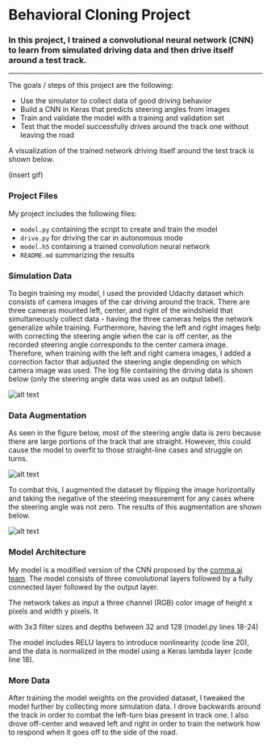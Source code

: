 # **Behavioral Cloning Project** 


### In this project, I trained a convolutional neural network (CNN) to learn from simulated driving data and then drive itself around a test track.

---

The goals / steps of this project are the following:
* Use the simulator to collect data of good driving behavior
* Build a CNN in Keras that predicts steering angles from images
* Train and validate the model with a training and validation set
* Test that the model successfully drives around the track one without leaving the road

A visualization of the trained network driving itself around the test track is shown below.

(insert gif)

[//]: # (Image References)

[image1]: ./imgs/driver_log.jpg "drive log"
[image2]: ./imgs/pre-augment.jpg "pre augmentation"
[image3]: ./imgs/post-augment.jpg "post augmentation"
[image4]: ./examples/placeholder_small.png "Recovery Image"
[image5]: ./examples/placeholder_small.png "Recovery Image"
[image6]: ./examples/placeholder_small.png "Normal Image"
[image7]: ./examples/placeholder_small.png "Flipped Image"

### Project Files
My project includes the following files:
* `model.py` containing the script to create and train the model
* `drive.py` for driving the car in autonomous mode
* `model.h5` containing a trained convolution neural network 
* `README.md` summarizing the results 

### Simulation Data
To begin training my model, I used the provided Udacity dataset which consists of camera images of the car driving around the track. There are three cameras mounted left, center, and right of the windshield that simultaneously collect data - having the three cameras helps the network generalize while training. Furthermore, having the left and right images help with correcting the steering angle when the car is off center, as the recorded steering angle corresponds to the center camera image. Therefore, when training with the left and right camera images, I added a correction factor that adjusted the steering angle depending on which camera image was used. The log file containing the driving data is shown below (only the steering angle data was used as an output label).

![alt text][image1]

### Data Augmentation
As seen in the figure below, most of the steering angle data is zero because there are large portions of the track that are straight. However, this could cause the model to overfit to those straight-line cases and struggle on turns.

![alt text][image2]

To combat this, I augmented the dataset by flipping the image horizontally and taking the negative of the steering measurement for any cases where the steering angle was not zero. The results of this augmentation are shown below.

![alt text][image3]

### Model Architecture
My model is a modified version of the CNN proposed by the [comma.ai team](https://github.com/commaai/research/blob/master/train_steering_model.py). The model consists of three convolutional layers followed by a fully connected layer followed by the output layer.

The network takes as input a three channel (RGB) color image of height x pixels and width y pixels. It 

with 3x3 filter sizes and depths between 32 and 128 (model.py lines 18-24) 

The model includes RELU layers to introduce nonlinearity (code line 20), and the data is normalized in the model using a Keras lambda layer (code line 18). 

### More Data
After training the model weights on the provided dataset, I tweaked the model further by collecting more simulation data. I drove backwards around the track in order to combat the left-turn bias present in track one. I also drove off-center and weaved left and right in order to train the network how to respond when it goes off to the side of the road.

